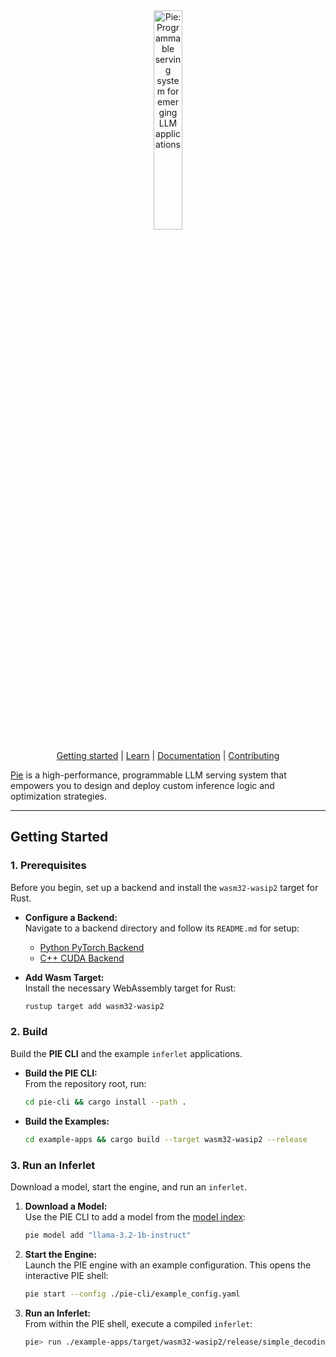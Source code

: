 <div align="center">
  <picture>
    <source media="(prefers-color-scheme: dark)" srcset="https://pie-project.org/images/pie-dark.svg">
    <source media="(prefers-color-scheme: light)" srcset="https://pie-project.org/images/pie-light.svg">
    <img alt="Pie: Programmable serving system for emerging LLM applications"
         src="https://pie-project.org/images/pie-light.svg"
         width="30%">
    <p></p>
  </picture>

[Getting started] | [Learn] | [Documentation] | [Contributing]
</div>

[Pie] is a high-performance, programmable LLM serving system that empowers you to design and deploy custom inference logic and optimization strategies.

---

[pie]: https://pie-project.org/
[Getting Started]: https://pie-project.org/learn/get-started
[Learn]: https://pie-project.org/learn
[Documentation]: https://pie-project.org/learn#learn-use
[Contributing]: CONTRIBUTING.md


## Getting Started

### 1. Prerequisites

Before you begin, set up a backend and install the `wasm32-wasip2` target for Rust.

- **Configure a Backend:**  
  Navigate to a backend directory and follow its `README.md` for setup:
  - [Python PyTorch Backend](https://www.google.com/search?q=backend/backend-python/README.md)
  - [C++ CUDA Backend](https://www.google.com/search?q=backend/backend-cuda/README.md)

- **Add Wasm Target:**  
  Install the necessary WebAssembly target for Rust:

  ```bash
  rustup target add wasm32-wasip2
  ```



### 2. Build

Build the **PIE CLI** and the example `inferlet` applications.

- **Build the PIE CLI:**  
  From the repository root, run:

  ```bash
  cd pie-cli && cargo install --path .
  ```

- **Build the Examples:**  

  ```bash
  cd example-apps && cargo build --target wasm32-wasip2 --release
  ```



### 3. Run an Inferlet

Download a model, start the engine, and run an `inferlet`.

1. **Download a Model:**  
   Use the PIE CLI to add a model from the [model index](https://github.com/pie-project/model-index):

   ```bash
   pie model add "llama-3.2-1b-instruct"
   ```

2. **Start the Engine:**  
   Launch the PIE engine with an example configuration. This opens the interactive PIE shell:

   ```bash
   pie start --config ./pie-cli/example_config.yaml
   ```

3. **Run an Inferlet:**  
   From within the PIE shell, execute a compiled `inferlet`:

   ```bash
   pie> run ./example-apps/target/wasm32-wasip2/release/simple_decoding.wasm
   ```